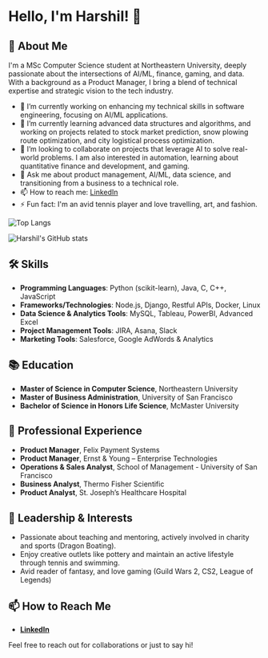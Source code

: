 # Hello, I'm Harshil! 👋

## 🚀 About Me
I'm a MSc Computer Science student at Northeastern University, deeply passionate about the intersections of AI/ML, finance, gaming, and data. With a background as a Product Manager, I bring a blend of technical expertise and strategic vision to the tech industry.

- 🔭 I’m currently working on enhancing my technical skills in software engineering, focusing on AI/ML applications.
- 🌱 I’m currently learning advanced data structures and algorithms, and working on projects related to stock market prediction, snow plowing route optimization, and city logistical process optimization.
- 👯 I’m looking to collaborate on projects that leverage AI to solve real-world problems. I am also interested in automation, learning about quantitative finance and development, and gaming.
- 💬 Ask me about product management, AI/ML, data science, and transitioning from a business to a technical role.
- 📫 How to reach me: [LinkedIn](https://www.linkedin.com/in/harshil-c/)
- ⚡ Fun fact: I'm an avid tennis player and love travelling, art, and fashion.

![Top Langs](https://github-readme-stats.vercel.app/api/top-langs/?username=xojoyboy&layout=compact&exclude_repo=repo1,repo2)

![Harshil's GitHub stats](https://github-readme-stats.vercel.app/api?username=xojoyboy&show_icons=true&theme=radical&count_private=true)

## 🛠 Skills
- **Programming Languages**: Python (scikit-learn), Java, C, C++, JavaScript
- **Frameworks/Technologies**: Node.js, Django, Restful APIs, Docker, Linux
- **Data Science & Analytics Tools**: MySQL, Tableau, PowerBI, Advanced Excel
- **Project Management Tools**: JIRA, Asana, Slack
- **Marketing Tools**: Salesforce, Google AdWords & Analytics

## 📚 Education
- **Master of Science in Computer Science**, Northeastern University
- **Master of Business Administration**, University of San Francisco
- **Bachelor of Science in Honors Life Science**, McMaster University

## 💼 Professional Experience
- **Product Manager**, Felix Payment Systems
- **Product Manager**, Ernst & Young – Enterprise Technologies
- **Operations & Sales Analyst**, School of Management - University of San Francisco
- **Business Analyst**, Thermo Fisher Scientific
- **Product Analyst**, St. Joseph’s Healthcare Hospital

## 🌟 Leadership & Interests
- Passionate about teaching and mentoring, actively involved in charity and sports (Dragon Boating).
- Enjoy creative outlets like pottery and maintain an active lifestyle through tennis and swimming.
- Avid reader of fantasy, and love gaming (Guild Wars 2, CS2, League of Legends)

## 📫 How to Reach Me
- [**LinkedIn**](https://www.linkedin.com/in/harshil-c/)


Feel free to reach out for collaborations or just to say hi!
